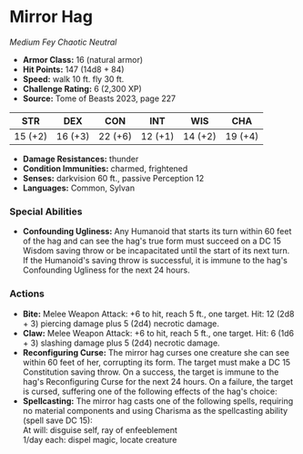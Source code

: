 # Mirror Hag

*Medium* *Fey* *Chaotic Neutral*

- **Armor Class:** 16 (natural armor)
- **Hit Points:** 147 (14d8 + 84)
- **Speed:** walk 10 ft. fly 30 ft.
- **Challenge Rating:** 6 (2,300 XP)
- **Source:** Tome of Beasts 2023, page 227

| STR | DEX | CON | INT | WIS | CHA |
| --- | --- | --- | --- | --- | --- |
| 15 (+2) | 16 (+3) | 22 (+6) | 12 (+1) | 14 (+2) | 19 (+4) |

- **Damage Resistances:** thunder
- **Condition Immunities:** charmed, frightened
- **Senses:** darkvision 60 ft., passive Perception 12
- **Languages:** Common, Sylvan

### Special Abilities

- **Confounding Ugliness:** Any Humanoid that starts its turn within 60 feet of the hag and can see the hag's true form must succeed on a DC 15 Wisdom saving throw or be incapacitated until the start of its next turn. If the Humanoid's saving throw is successful, it is immune to the hag's Confounding Ugliness for the next 24 hours.

### Actions

- **Bite:** Melee Weapon Attack: +6 to hit, reach 5 ft., one target. Hit: 12 (2d8 + 3) piercing damage plus 5 (2d4) necrotic damage.
- **Claw:** Melee Weapon Attack: +6 to hit, reach 5 ft., one target. Hit: 6 (1d6 + 3) slashing damage plus 5 (2d4) necrotic damage.
- **Reconfiguring Curse:** The mirror hag curses one creature she can see within 60 feet of her, corrupting its form. The target must make a DC 15 Constitution saving throw. On a success, the target is immune to the hag's Reconfiguring Curse for the next 24 hours. On a failure, the target is cursed, suffering one of the following effects of the hag's choice:
- **Spellcasting:** The mirror hag casts one of the following spells, requiring no material components and using Charisma as the spellcasting ability (spell save DC 15):<br>At will: disguise self, ray of enfeeblement<br>1/day each: dispel magic, locate creature
